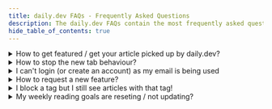 ```yaml
---
title: daily.dev FAQs - Frequently Asked Questions
description: The daily.dev FAQs contain the most frequently asked questions about daily.dev, how to use it, how to get featured on daily.dev and more!
hide_table_of_contents: true
---
```


<details>
    <summary>How to get featured / get your article picked up by daily.dev?</summary>
        <p>There are 2 ways that articles appear in the daily.dev feed.</p>
        <ul>
            <li>The first is that we source it from one of the 600+ sites that we gather articles from.</li>
        <li>The second is via submissions from the community via <a href="/docs/key-features/community-picks">Community Picks.</a></li>
        </ul>
        <p>We therefore recommend you publish your articles on well known developer related publications.</p>
        <p>Bear in mind that this does not guarantee that your article will get picked up, but it will greatly increase your chances!</p>
        <p>For more details please read <a href="https://docs.daily.dev/docs/how-does-daily-dev-work/how-to-get-featured#how-to-get-your-article-picked-up">how to get featured on daily.dev</a></p>
</details>
<details>
    <summary>How to stop the new tab behaviour?</summary>
        <p>Click on the "Pause new tab" button in the menu on the daily.dev app.</p>
        <p>You can then set a duration you wish to pause the daily.dev new tab behaviour for and can even set your preferred default URL during your pause.</p>
        <p>Read more about <a href="/docs/key-features/pause-new-tab">pausing daily.dev new tab beahviour</a> in our user documentation.</p>
</details>
<details>
    <summary>I can't login (or create an account) as my email is being used</summary>
        <p>You have already registered with daily.dev, but possibly used Google or GitHub to sign up</p>
        <p>The quickest way to solve this is to use the provider you signed up with to login.</p>
        <p>However, if you are still having problems (or wish to change to using email and password to sign in), please email <a href="mailto:support@daily.dev">support@daily.dev</a> with your daily.dev username and our friendly team will help you resolve it!</p>
</details>
<details>
    <summary>How to request a new feature?</summary>
        <p>Head over to our <a href="https://github.com/dailydotdev/daily/discussions" target="_blank" rel="noreferrer noopenner">GitHub discussions page.</a></p>
        <p>There you will find discussions on existing features, head over to our <a href="https://github.com/dailydotdev/daily/discussions/categories/ideas" target="_blank" rel="noreferrer noopenner">ideas channel</a> and raise any ideas and feature requests there!</p>
</details>
<details>
    <summary>I block a tag but I still see articles with that tag!</summary>
        <p>Blocking is only applied to articles that are displayed on the <strong>"My Feed"</strong> feed</p>
        <p>Blocking a tag does not affect the content on the "Popular", "Most Upvoted" and "Best Discussions" feeds.</p>
        <p>These feeds will still show articles with tags that you have blocked.</p>
        <p>To make sure you get the most relevant content for you we recommend you <a href="/docs/key-features/feeds">setup your personal feed</a></p>
</details>
<details>
    <summary>My weekly reading goals are reseting / not updating?</summary>
        <p>Our weekly reading goals run from Monday to Sunday.</p>
        <p><strong>At midnight (GMT) your weekly reading goal progress is reset</strong>, and you start again.</p>
        <p>Whatever rank you achieved the week before will be shown and you will see progress indicators towards repeating it.</p>
        <p>Bear in mind that we only count 1 article each day towards your reading goal, so even if you read 100 articles one day and then 0 the next day, you will only get 1 day counted towards your weekly reading goal.</p>
</details>
